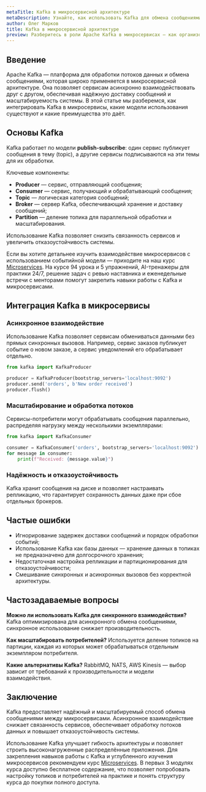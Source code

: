 ```yaml
---
metaTitle: Kafka в микросервисной архитектуре
metaDescription: Узнайте, как использовать Kafka для обмена сообщениями между микросервисами, обработки событий и повышения производительности распределённых систем
author: Олег Марков
title: Kafka в микросервисной архитектуре
preview: Разберитесь в роли Apache Kafka в микросервисах — как организовать обмен событиями, асинхронное взаимодействие и масштабируемую обработку данных
---
```


## Введение

Apache Kafka — платформа для обработки потоков данных и обмена сообщениями, которая широко применяется в микросервисной архитектуре. Она позволяет сервисам асинхронно взаимодействовать друг с другом, обеспечивая надёжную доставку сообщений и масштабируемость системы. В этой статье мы разберемся, как интегрировать Kafka в микросервисы, какие модели использования существуют и какие преимущества это даёт.

## Основы Kafka

Kafka работает по модели **publish-subscribe**: один сервис публикует сообщения в тему (topic), а другие сервисы подписываются на эти темы для их обработки.

Ключевые компоненты:

* **Producer** — сервис, отправляющий сообщения;
* **Consumer** — сервис, получающий и обрабатывающий сообщения;
* **Topic** — логическая категория сообщений;
* **Broker** — сервер Kafka, обеспечивающий хранение и доставку сообщений;
* **Partition** — деление топика для параллельной обработки и масштабирования.

Использование Kafka позволяет снизить связанность сервисов и увеличить отказоустойчивость системы.

Если вы хотите детальнее изучить взаимодействие микросервисов с использованием событийной модели — приходите на наш курс [Microservices](https://purpleschool.ru/course/microservices?utm_source=knowledgebase&utm_medium=article&utm_campaign=Kafka_v_mikroservisnoy_arhitekture). На курсе 94 урока и 5 упражнений, AI-тренажеры для практики 24/7, решение задач с ревью наставника и еженедельные встречи с менторами помогут закрепить навыки работы с Kafka и микросервисами.

## Интеграция Kafka в микросервисы

### Асинхронное взаимодействие

Использование Kafka позволяет сервисам обмениваться данными без прямых синхронных вызовов. Например, сервис заказов публикует событие о новом заказе, а сервис уведомлений его обрабатывает отдельно.

```python
from kafka import KafkaProducer

producer = KafkaProducer(bootstrap_servers='localhost:9092')
producer.send('orders', b'New order received')
producer.flush()
```

### Масштабирование и обработка потоков

Сервисы-потребители могут обрабатывать сообщения параллельно, распределяя нагрузку между несколькими экземплярами:

```python
from kafka import KafkaConsumer

consumer = KafkaConsumer('orders', bootstrap_servers='localhost:9092')
for message in consumer:
    print(f"Received: {message.value}")
```

### Надёжность и отказоустойчивость

Kafka хранит сообщения на диске и позволяет настраивать репликацию, что гарантирует сохранность данных даже при сбое отдельных брокеров.

## Частые ошибки

* Игнорирование задержек доставки сообщений и порядок обработки событий;
* Использование Kafka как базы данных — хранение данных в топиках не предназначено для долгосрочного хранения;
* Недостаточная настройка репликации и партиционирования для отказоустойчивости;
* Смешивание синхронных и асинхронных вызовов без корректной архитектуры.

## Частозадаваемые вопросы

**Можно ли использовать Kafka для синхронного взаимодействия?**
Kafka оптимизирована для асинхронного обмена сообщениями, синхронное использование снижает производительность.

**Как масштабировать потребителей?**
Используется деление топиков на партиции, каждая из которых может обрабатываться отдельным экземпляром потребителя.

**Какие альтернативы Kafka?**
RabbitMQ, NATS, AWS Kinesis — выбор зависит от требований к производительности и модели взаимодействия.

## Заключение

Kafka предоставляет надёжный и масштабируемый способ обмена сообщениями между микросервисами. Асинхронное взаимодействие снижает связанность сервисов, обеспечивает обработку потоков данных и повышает отказоустойчивость системы.

Использование Kafka улучшает гибкость архитектуры и позволяет строить высоконагруженные распределённые приложения. Для закрепления навыков работы с Kafka и углубленного изучения микросервисов рекомендуем курс [Microservices](https://purpleschool.ru/course/microservices?utm_source=knowledgebase&utm_medium=article&utm_campaign=Kafka_v_mikroservisnoy_arhitekture).
В первых 3 модулях курса доступно бесплатное содержание, что позволяет попробовать настройку топиков и потребителей на практике и понять структуру курса до покупки полного доступа.
